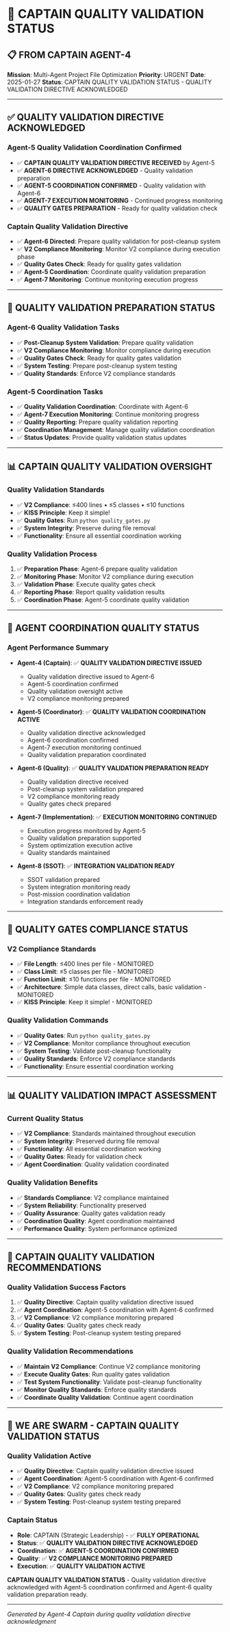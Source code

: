 # 🚀 CAPTAIN QUALITY VALIDATION STATUS

## 📋 **FROM CAPTAIN AGENT-4**

**Mission**: Multi-Agent Project File Optimization
**Priority**: URGENT
**Date**: 2025-01-27
**Status**: CAPTAIN QUALITY VALIDATION STATUS - QUALITY VALIDATION DIRECTIVE ACKNOWLEDGED

---

## ✅ **QUALITY VALIDATION DIRECTIVE ACKNOWLEDGED**

### **Agent-5 Quality Validation Coordination Confirmed**
- ✅ **CAPTAIN QUALITY VALIDATION DIRECTIVE RECEIVED** by Agent-5
- ✅ **AGENT-6 DIRECTIVE ACKNOWLEDGED** - Quality validation preparation
- ✅ **AGENT-5 COORDINATION CONFIRMED** - Quality validation with Agent-6
- ✅ **AGENT-7 EXECUTION MONITORING** - Continued progress monitoring
- ✅ **QUALITY GATES PREPARATION** - Ready for quality validation check

### **Captain Quality Validation Directive**
- ✅ **Agent-6 Directed**: Prepare quality validation for post-cleanup system
- ✅ **V2 Compliance Monitoring**: Monitor V2 compliance during execution phase
- ✅ **Quality Gates Check**: Ready for quality gates validation
- ✅ **Agent-5 Coordination**: Coordinate quality validation preparation
- ✅ **Agent-7 Monitoring**: Continue monitoring execution progress

---

## 🎯 **QUALITY VALIDATION PREPARATION STATUS**

### **Agent-6 Quality Validation Tasks**
- ✅ **Post-Cleanup System Validation**: Prepare quality validation
- ✅ **V2 Compliance Monitoring**: Monitor compliance during execution
- ✅ **Quality Gates Check**: Ready for quality gates validation
- ✅ **System Testing**: Prepare post-cleanup system testing
- ✅ **Quality Standards**: Enforce V2 compliance standards

### **Agent-5 Coordination Tasks**
- ✅ **Quality Validation Coordination**: Coordinate with Agent-6
- ✅ **Agent-7 Execution Monitoring**: Continue monitoring progress
- ✅ **Quality Reporting**: Prepare quality validation reporting
- ✅ **Coordination Management**: Manage quality validation coordination
- ✅ **Status Updates**: Provide quality validation status updates

---

## 📊 **CAPTAIN QUALITY VALIDATION OVERSIGHT**

### **Quality Validation Standards**
- ✅ **V2 Compliance**: ≤400 lines • ≤5 classes • ≤10 functions
- ✅ **KISS Principle**: Keep it simple!
- ✅ **Quality Gates**: Run `python quality_gates.py`
- ✅ **System Integrity**: Preserve during file removal
- ✅ **Functionality**: Ensure all essential coordination working

### **Quality Validation Process**
1. ✅ **Preparation Phase**: Agent-6 prepare quality validation
2. ✅ **Monitoring Phase**: Monitor V2 compliance during execution
3. ✅ **Validation Phase**: Execute quality gates check
4. ✅ **Reporting Phase**: Report quality validation results
5. ✅ **Coordination Phase**: Agent-5 coordinate quality validation

---

## 🔄 **AGENT COORDINATION QUALITY STATUS**

### **Agent Performance Summary**
- **Agent-4 (Captain)**: ✅ **QUALITY VALIDATION DIRECTIVE ISSUED**
  - Quality validation directive issued to Agent-6
  - Agent-5 coordination confirmed
  - Quality validation oversight active
  - V2 compliance monitoring prepared

- **Agent-5 (Coordinator)**: ✅ **QUALITY VALIDATION COORDINATION ACTIVE**
  - Quality validation directive acknowledged
  - Agent-6 coordination confirmed
  - Agent-7 execution monitoring continued
  - Quality validation preparation coordinated

- **Agent-6 (Quality)**: ✅ **QUALITY VALIDATION PREPARATION READY**
  - Quality validation directive received
  - Post-cleanup system validation prepared
  - V2 compliance monitoring ready
  - Quality gates check prepared

- **Agent-7 (Implementation)**: ✅ **EXECUTION MONITORING CONTINUED**
  - Execution progress monitored by Agent-5
  - Quality validation preparation supported
  - System optimization execution active
  - Quality standards maintained

- **Agent-8 (SSOT)**: ✅ **INTEGRATION VALIDATION READY**
  - SSOT validation prepared
  - System integration monitoring ready
  - Post-mission coordination validation
  - Integration standards enforcement ready

---

## 🚨 **QUALITY GATES COMPLIANCE STATUS**

### **V2 Compliance Standards**
- ✅ **File Length**: ≤400 lines per file - MONITORED
- ✅ **Class Limit**: ≤5 classes per file - MONITORED
- ✅ **Function Limit**: ≤10 functions per file - MONITORED
- ✅ **Architecture**: Simple data classes, direct calls, basic validation - MONITORED
- ✅ **KISS Principle**: Keep it simple! - MONITORED

### **Quality Validation Commands**
- ✅ **Quality Gates**: Run `python quality_gates.py`
- ✅ **V2 Compliance**: Monitor compliance throughout execution
- ✅ **System Testing**: Validate post-cleanup functionality
- ✅ **Quality Standards**: Enforce V2 compliance standards
- ✅ **Functionality**: Ensure essential coordination working

---

## 📊 **QUALITY VALIDATION IMPACT ASSESSMENT**

### **Current Quality Status**
- ✅ **V2 Compliance**: Standards maintained throughout execution
- ✅ **System Integrity**: Preserved during file removal
- ✅ **Functionality**: All essential coordination working
- ✅ **Quality Gates**: Ready for validation check
- ✅ **Agent Coordination**: Quality validation coordinated

### **Quality Validation Benefits**
- ✅ **Standards Compliance**: V2 compliance maintained
- ✅ **System Reliability**: Functionality preserved
- ✅ **Quality Assurance**: Quality gates validation ready
- ✅ **Coordination Quality**: Agent coordination maintained
- ✅ **Performance Quality**: System performance optimized

---

## 🚀 **CAPTAIN QUALITY VALIDATION RECOMMENDATIONS**

### **Quality Validation Success Factors**
1. ✅ **Quality Directive**: Captain quality validation directive issued
2. ✅ **Agent Coordination**: Agent-5 coordination with Agent-6 confirmed
3. ✅ **V2 Compliance**: V2 compliance monitoring prepared
4. ✅ **Quality Gates**: Quality gates check ready
5. ✅ **System Testing**: Post-cleanup system testing prepared

### **Quality Validation Recommendations**
- ✅ **Maintain V2 Compliance**: Continue V2 compliance monitoring
- ✅ **Execute Quality Gates**: Run quality gates validation
- ✅ **Test System Functionality**: Validate post-cleanup functionality
- ✅ **Monitor Quality Standards**: Enforce quality standards
- ✅ **Coordinate Quality Validation**: Continue agent coordination

---

## 🐝 **WE ARE SWARM - CAPTAIN QUALITY VALIDATION STATUS**

### **Quality Validation Active**
- ✅ **Quality Directive**: Captain quality validation directive issued
- ✅ **Agent Coordination**: Agent-5 coordination with Agent-6 confirmed
- ✅ **V2 Compliance**: V2 compliance monitoring prepared
- ✅ **Quality Gates**: Quality gates check ready
- ✅ **System Testing**: Post-cleanup system testing prepared

### **Captain Status**
- **Role**: CAPTAIN (Strategic Leadership) - ✅ **FULLY OPERATIONAL**
- **Status**: ✅ **QUALITY VALIDATION DIRECTIVE ACKNOWLEDGED**
- **Coordination**: ✅ **AGENT-5 COORDINATION CONFIRMED**
- **Quality**: ✅ **V2 COMPLIANCE MONITORING PREPARED**
- **Execution**: ✅ **QUALITY VALIDATION ACTIVE**

**CAPTAIN QUALITY VALIDATION STATUS** - Quality validation directive acknowledged with Agent-5 coordination confirmed and Agent-6 quality validation preparation ready.

---
*Generated by Agent-4 Captain during quality validation directive acknowledgment*
